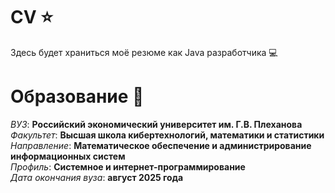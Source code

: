# CV :star:
Здесь будет храниться моё резюме как Java разработчика :computer:

# Образование :closed_book:
*ВУЗ*: **Российский экономический университет им. Г.В. Плеханова**  
*Факультет*: **Высшая школа кибертехнологий, математики и статистики**  
*Направление*: **Математическое обеспечение и администрирование информационных систем**  
*Профиль*: **Системное и интернет-программирование**  
*Дата окончания вуза*: **август 2025 года**  
